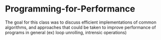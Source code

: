 # Programming-for-Performance

The goal for this class was to discuss efficient implementations
of common algorithms, and approaches that could be taken to improve
performance of programs in general (ex) loop unrolling, intrensic operations)
